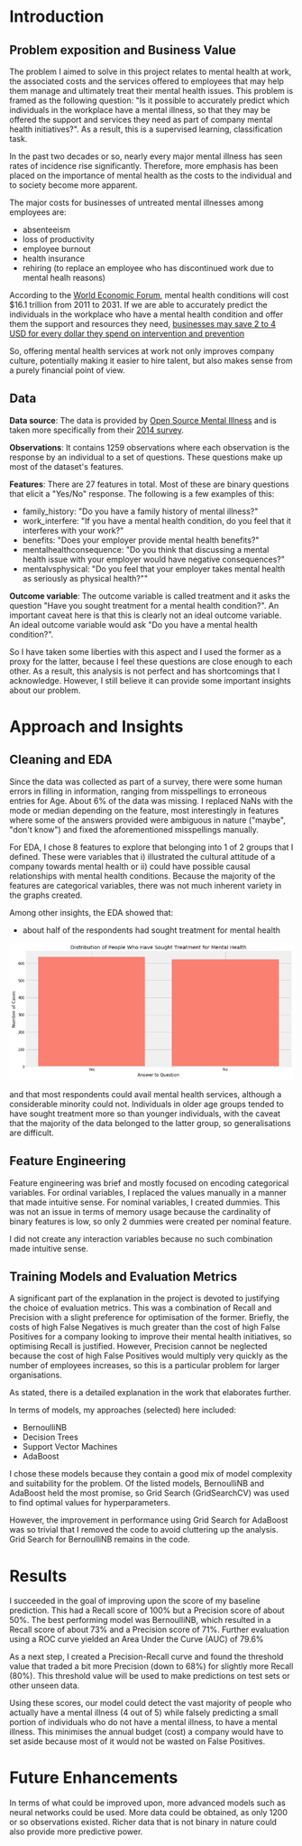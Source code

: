 # Introduction

## Problem exposition and Business Value

The problem I aimed to solve in this project relates to mental health at work, the associated costs and the services offered to employees that may help them manage and ultimately treat their mental health issues. This problem is framed as the following question: "Is it possible to accurately predict which individuals in the workplace have a mental illness, so that they may be offered the support and services they need as part of company mental health initiatives?". As a result, this is a supervised learning, classification task.

In the past two decades or so, nearly every major mental illness has seen rates of incidence rise significantly. Therefore, more emphasis has been placed on the importance of mental health as the costs to the individual and to society become more apparent.

The major costs for businesses of untreated mental illnesses among employees are:

- absenteeism
- loss of productivity
- employee burnout
- health insurance
- rehiring (to replace an employee who has discontinued work due to mental healh reasons)

According to the [World Economic Forum](https://www.weforum.org/reports/global-economic-burden-non-communicable-diseases), mental health conditions will cost $16.1 trillion from 2011 to 2031. If we are able to accurately predict the individuals in the workplace who have a mental health condition and offer them the support and resources they need, [businesses may save 2 to 4 USD for every dollar they spend on intervention and prevention](https://www.thelancet.com/journals/lanpsy/article/PIIS2215-0366(16))

So, offering mental health services at work not only improves company culture, potentially making it easier to hire talent, but also makes sense from a purely financial point of view.

## Data

**Data source**: The data is provided by [Open Source Mental Illness](https://osmihelp.org/research) and is taken more specifically from their [2014 survey](https://www.kaggle.com/osmi/mental-health-in-tech-survey).

**Observations**: It contains 1259 observations where each observation is the response by an individual to a set of questions. These questions make up most of the dataset's features.

**Features**: There are 27 features in total. Most of these are binary questions that elicit a "Yes/No" response. The following is a few examples of this:

- family_history: "Do you have a family history of mental illness?"
- work_interfere: "If you have a mental health condition, do you feel that it interferes with your work?"
- benefits: "Does your employer provide mental health benefits?"
- mentalhealthconsequence: "Do you think that discussing a mental health issue with your employer would have negative consequences?"
- mentalvsphysical: "Do you feel that your employer takes mental health as seriously as physical health?""

**Outcome variable**: The outcome variable is called treatment and it asks the question "Have you sought treatment for a mental health condition?". An important caveat here is that this is clearly not an ideal outcome variable. An ideal outcome variable would ask "Do you have a mental health condition?".

So I have taken some liberties with this aspect and I used the former as a proxy for the latter, because I feel these questions are close enough to each other. As a result, this analysis is not perfect and has shortcomings that I acknowledge. However, I still believe it can provide some important insights about our problem.

# Approach and Insights

## Cleaning and EDA

Since the data was collected as part of a survey, there were some human errors in filling in information, ranging from misspellings to erroneous entries for Age. About 6% of the data was missing. I replaced NaNs with the mode or median depending on the feature, most interestingly in features where some of the answers provided were ambiguous in nature ("maybe", "don't know") and fixed the aforementioned misspellings manually.

For EDA, I chose 8 features to explore that belonging into 1 of 2 groups that I defined. These were variables that i) illustrated the cultural attitude of a company towards mental health or ii) could have possible causal relationships with mental health conditions. Because the majority of the features are categorical variables, there was not much inherent variety in the graphs created.

Among other insights, the EDA showed that:

- about half of the respondents had sought treatment for mental health

![](images/treatment_dist.png)





 and that most respondents could avail mental health services, although a considerable minority could not. Individuals in older age groups tended to have sought treatment more so than younger individuals, with the caveat that the majority of the data belonged to the latter group, so generalisations are difficult.

## Feature Engineering

Feature engineering was brief and mostly focused on encoding categorical variables. For ordinal variables, I replaced the values manually in a manner that made intuitive sense. For nominal variables, I created dummies. This was not an issue in terms of memory usage because the cardinality of binary features is low, so only 2 dummies were created per nominal feature.

I did not create any interaction variables because no such combination made intuitive sense.

## Training Models and Evaluation Metrics

A significant part of the explanation in the project is devoted to justifying the choice of evaluation metrics. This was a combination of Recall and Precision with a slight preference for optimisation of the former. Briefly, the costs of high False Negatives is much greater than the cost of high False Positives for a company looking to improve their mental health initiatives, so optimising Recall is justified. However, Precision cannot be neglected because the cost of high False Positives would multiply very quickly as the number of employees increases, so this is a particular problem for larger organisations.

As stated, there is a detailed explanation in the work that elaborates further.

In terms of models, my approaches (selected) here included:

- BernoulliNB
- Decision Trees
- Support Vector Machines
- AdaBoost

I chose these models because they contain a good mix of model complexity and suitability for the problem. Of the listed models, BernoulliNB and AdaBoost held the most promise, so Grid Search (GridSearchCV) was used to find optimal values for hyperparameters.

However, the improvement in performance using Grid Search for AdaBoost was so trivial that I removed the code to avoid cluttering up the analysis. Grid Search for BernoulliNB remains in the code.

# Results

I succeeded in the goal of improving upon the score of my baseline prediction. This had a Recall score of 100% but a Precision score of about 50%. The best performing model was BernoulliNB, which resulted in a Recall score of about 73% and a Precision score of 71%. Further evaluation using a ROC curve yielded an Area Under the Curve (AUC) of 79.6%

As a next step, I created a Precision-Recall curve and found the threshold value that traded a bit more Precision (down to 68%) for slightly more Recall (80%). This threshold value will be used to make predictions on test sets or other unseen data.

Using these scores, our model could detect the vast majority of people who actually have a mental illness (4 out of 5) while falsely predicting a small portion of individuals who do not have a mental illness, to have a mental illness. This minimises the annual budget (cost) a company would have to set aside because most of it would not be wasted on False Positives.


# Future Enhancements

In terms of what could be improved upon, more advanced models such as neural networks could be used. More data could be obtained, as only 1200 or so observations existed. Richer data that is not binary in nature could also provide more predictive power.
